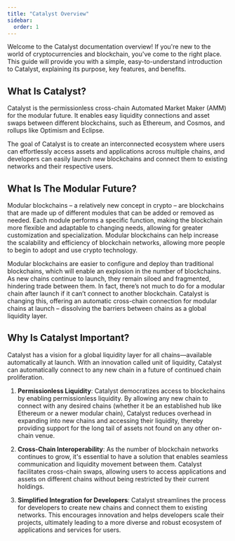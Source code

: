 ```yaml
---
title: "Catalyst Overview"
sidebar:
  order: 1
---
```


Welcome to the Catalyst documentation overview! If you're new to the world of cryptocurrencies and blockchain, you've come to the right place. This guide will provide you with a simple, easy-to-understand introduction to Catalyst, explaining its purpose, key features, and benefits.

## What Is Catalyst?

Catalyst is the permissionless cross-chain Automated Market Maker (AMM) for the modular future. It enables easy liquidity connections and asset swaps between different blockchains, such as Ethereum, and Cosmos, and rollups like Optimism and Eclipse.

The goal of Catalyst is to create an interconnected ecosystem where users can effortlessly access assets and applications across multiple chains, and developers can easily launch new blockchains and connect them to existing networks and their respective users.

## What Is The Modular Future?

Modular blockchains – a relatively new concept in crypto – are blockchains that are made up of different modules that can be added or removed as needed. Each module performs a specific function, making the blockchain more flexible and adaptable to changing needs, allowing for greater customization and specialization. Modular blockchains can help increase the scalability and efficiency of blockchain networks, allowing more people to begin to adopt and use crypto technology.

Modular blockchains are easier to configure and deploy than traditional blockchains, which will enable an explosion in the number of blockchains. As new chains continue to launch, they remain siloed and fragmented, hindering trade between them. In fact, there’s not much to do for a modular chain after launch if it can’t connect to another blockchain. Catalyst is changing this, offering an automatic cross-chain connection for modular chains at launch – dissolving the barriers between chains as a global liquidity layer.

## Why Is Catalyst Important?

Catalyst has a vision for a global liquidity layer for all chains—available automatically at launch. With an innovation called unit of liquidity, Catalyst can automatically connect to any new chain in a future of continued chain proliferation.

1. **Permissionless Liquidity**: Catalyst democratizes access to blockchains by enabling permissionless liquidity. By allowing any new chain to connect with any desired chains (whether it be an established hub like Ethereum or a newer modular chain), Catalyst reduces overhead in expanding into new chains and accessing their liquidity, thereby providing support for the long tail of assets not found on any other on-chain venue.

2. **Cross-Chain Interoperability**: As the number of blockchain networks continues to grow, it's essential to have a solution that enables seamless communication and liquidity movement between them. Catalyst facilitates cross-chain swaps, allowing users to access applications and assets on different chains without being restricted by their current holdings.

3. **Simplified Integration for Developers**: Catalyst streamlines the process for developers to create new chains and connect them to existing networks. This encourages innovation and helps developers scale their projects, ultimately leading to a more diverse and robust ecosystem of applications and services for users.
